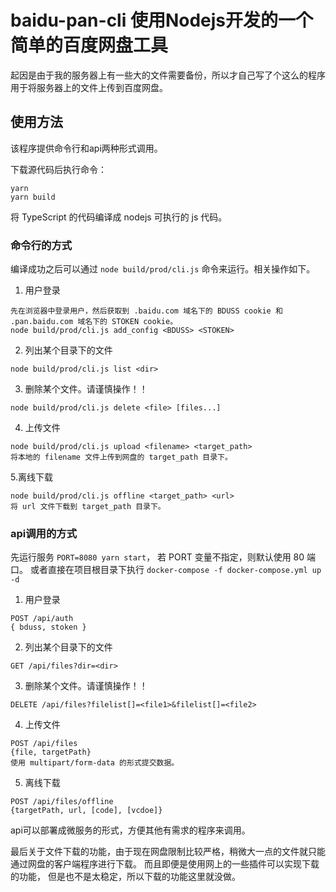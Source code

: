 # baidu-pan-cli  使用Nodejs开发的一个简单的百度网盘工具

起因是由于我的服务器上有一些大的文件需要备份，所以才自己写了个这么的程序用于将服务器上的文件上传到百度网盘。

## 使用方法
该程序提供命令行和api两种形式调用。

下载源代码后执行命令：
```
yarn
yarn build
```
将 TypeScript 的代码编译成 nodejs 可执行的 js 代码。

### 命令行的方式
编译成功之后可以通过 `node build/prod/cli.js` 命令来运行。相关操作如下。

1. 用户登录
```
先在浏览器中登录用户，然后获取到 .baidu.com 域名下的 BDUSS cookie 和 .pan.baidu.com 域名下的 STOKEN cookie。
node build/prod/cli.js add_config <BDUSS> <STOKEN>
```

2. 列出某个目录下的文件
```
node build/prod/cli.js list <dir>
```

3. 删除某个文件。请谨慎操作！！
```
node build/prod/cli.js delete <file> [files...]
```

4. 上传文件
```
node build/prod/cli.js upload <filename> <target_path>
将本地的 filename 文件上传到网盘的 target_path 目录下。
```

5.离线下载
```
node build/prod/cli.js offline <target_path> <url>
将 url 文件下载到 target_path 目录下。
```

### api调用的方式
先运行服务 `PORT=8080 yarn start`， 若 PORT 变量不指定，则默认使用 80 端口。
或者直接在项目根目录下执行 `docker-compose -f docker-compose.yml up -d`

1. 用户登录
```
POST /api/auth
{ bduss, stoken }
```

2. 列出某个目录下的文件
```
GET /api/files?dir=<dir>
```

3. 删除某个文件。请谨慎操作！！
```
DELETE /api/files?filelist[]=<file1>&filelist[]=<file2>
```

4. 上传文件
```
POST /api/files
{file, targetPath}
使用 multipart/form-data 的形式提交数据。
```

5. 离线下载
```
POST /api/files/offline
{targetPath, url, [code], [vcdoe]}
```

api可以部署成微服务的形式，方便其他有需求的程序来调用。


最后关于文件下载的功能，由于现在网盘限制比较严格，稍微大一点的文件就只能通过网盘的客户端程序进行下载。
而且即便是使用网上的一些插件可以实现下载的功能， 但是也不是太稳定，所以下载的功能这里就没做。
